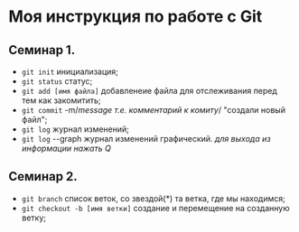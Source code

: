 # Моя инструкция по работе с Git
## Семинар 1.
- ``git init``  инициализация;
- ``git status``   статус;
- ``git add [имя файла]``  добавленеие файла для отслеживания перед тем как закомитить;
- ``git commit`` -m/*message т.е. комментарий к комиту*/ "создали новый файл";
- ``git log``  журнал изменений;
- ``git log`` --graph  журнал изменений графический.
*для выхода из информации нажать Q*

## Семинар 2.
* ``git branch``  список веток, cо звездой(*) та ветка, где мы находимся; 
* ``git checkout -b [имя ветки]``    создание и перемещение на созданную ветку;
